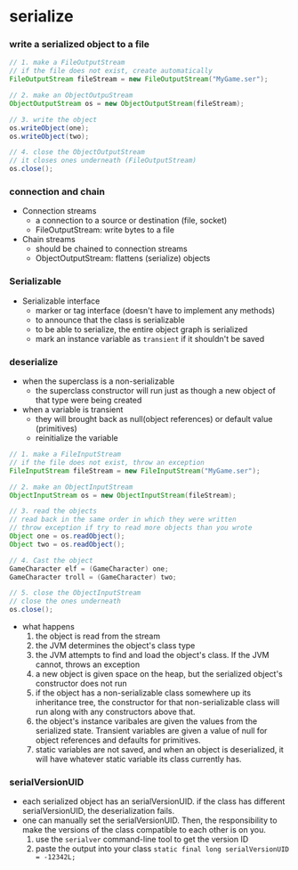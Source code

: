 # serialize


### write a serialized object to a file
```java
// 1. make a FileOutputStream
// if the file does not exist, create automatically
FileOutputStream fileStream = new FileOutputStream("MyGame.ser");

// 2. make an ObjectOutpuStream
ObjectOutputStream os = new ObjectOutputStream(fileStream);

// 3. write the object
os.writeObject(one);
os.writeObject(two);

// 4. close the ObjectOutputStream
// it closes ones underneath (FileOutputStream)
os.close();
```

### connection and chain
* Connection streams
    * a connection to a source or destination (file, socket)
    * FileOutputStream: write bytes to a file
* Chain streams
    * should be chained to connection streams
    * ObjectOutputStream: flattens (serialize) objects


### Serializable
* Serializable interface
    * marker or tag interface (doesn't have to implement any methods)
    * to announce that the class is serializable
    * to be able to serialize, the entire object graph is serialized
    * mark an instance variable as `transient` if it shouldn't be saved


### deserialize
* when the superclass is a non-serializable
    * the superclass constructor will run just as though a new object of that type were being created
* when a variable is transient
    * they will brought back as null(object references) or default value (primitives)
    * reinitialize the variable
```java
// 1. make a FileInputStream
// if the file does not exist, throw an exception
FileInputStream fileStream = new FileInputStream("MyGame.ser");

// 2. make an ObjectInputStream
ObjectInputStream os = new ObjectInputStream(fileStream);

// 3. read the objects
// read back in the same order in which they were written
// throw exception if try to read more objects than you wrote
Object one = os.readObject();
Object two = os.readObject();

// 4. Cast the object
GameCharacter elf = (GameCharacter) one;
GameCharacter troll = (GameCharacter) two;

// 5. close the ObjectInputStream
// close the ones underneath
os.close();
```
* what happens
    1. the object is read from the stream
    2. the JVM determines the object's class type
    3. the JVM attempts to find and load the object's class. If the JVM cannot, throws an exception
    4. a new object is given space on the heap, but the serialized object's constructor does not run
    5. if the object has a non-serializable class somewhere up its inheritance tree,
        the constructor for that non-serializable class will run along with any constructors above that.
    6. the object's instance varibales are given the values from the serialized state.
        Transient variables are given a value of null for object references and defaults for primitives.
    7. static variables are not saved, and when an object is deserialized, it will have whatever static variable its class currently has.


### serialVersionUID
* each serialized object has an serialVersionUID. if the class has different serialVersionUID, the deserialization fails.
* one can manually set the serialVersionUID. Then, the responsibility to make the versions of the class compatible to each other is on you.
    1. use the `serialver` command-line tool to get the version ID
    2. paste the output into your class `static final long serialVersionUID = -12342L;`
